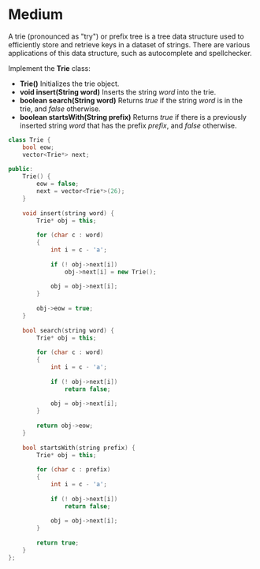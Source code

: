 # Medium

A trie (pronounced as "try") or prefix tree is a tree data structure used to efficiently store and retrieve keys in a dataset of strings. There are various applications of this data structure, such as autocomplete and spellchecker.

Implement the **Trie** class:

- **Trie()** Initializes the trie object.
- **void insert(String word)** Inserts the string $word$ into the trie.
- **boolean search(String word)** Returns $true$ if the string $word$ is in the trie, and $false$ otherwise.
- **boolean startsWith(String prefix)** Returns $true$ if there is a previously inserted string $word$ that has the prefix $prefix$, and $false$ otherwise.

```cpp
class Trie {
    bool eow;
    vector<Trie*> next;
    
public:
    Trie() {
        eow = false;
        next = vector<Trie*>(26);
    }
    
    void insert(string word) {
        Trie* obj = this;
        
        for (char c : word)
        {
            int i = c - 'a';
            
            if (! obj->next[i])
                obj->next[i] = new Trie();
            
            obj = obj->next[i];
        }
        
        obj->eow = true;
    }
    
    bool search(string word) {
        Trie* obj = this;
        
        for (char c : word)
        {
            int i = c - 'a';
            
            if (! obj->next[i])
                return false;
            
            obj = obj->next[i];
        }
        
        return obj->eow;
    }
    
    bool startsWith(string prefix) {
        Trie* obj = this;
        
        for (char c : prefix)
        {
            int i = c - 'a';
            
            if (! obj->next[i])
                return false;
            
            obj = obj->next[i];
        }
        
        return true;
    }
};
```
